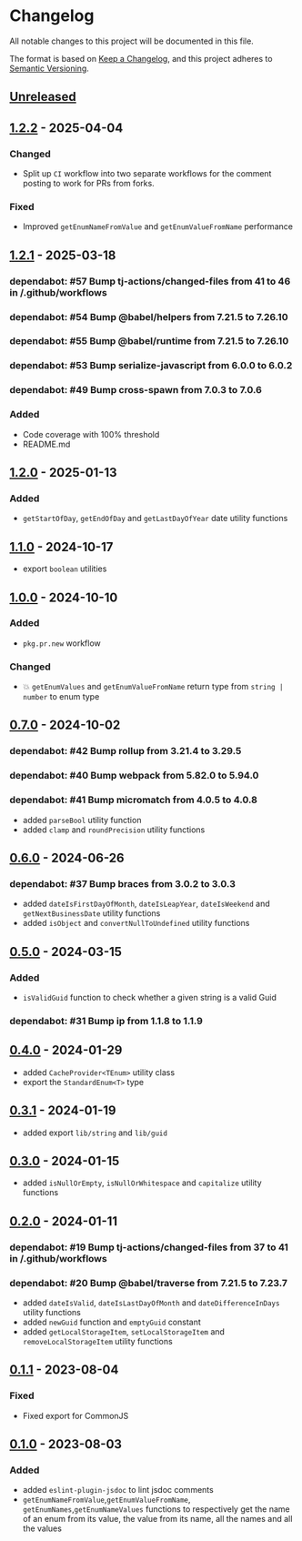 # Changelog

All notable changes to this project will be documented in this file.

The format is based on [Keep a Changelog](https://keepachangelog.com/en/1.0.0/),
and this project adheres to [Semantic Versioning](https://semver.org/spec/v2.0.0.html).

## [Unreleased]

## [1.2.2] - 2025-04-04

### Changed

- Split up `CI` workflow into two separate workflows for the comment posting to work for PRs from forks.

### Fixed

- Improved `getEnumNameFromValue` and `getEnumValueFromName` performance

## [1.2.1] - 2025-03-18

### dependabot: \#57 Bump tj-actions/changed-files from 41 to 46 in /.github/workflows

### dependabot: \#54 Bump @babel/helpers from 7.21.5 to 7.26.10

### dependabot: \#55 Bump @babel/runtime from 7.21.5 to 7.26.10

### dependabot: \#53 Bump serialize-javascript from 6.0.0 to 6.0.2

### dependabot: \#49 Bump cross-spawn from 7.0.3 to 7.0.6

### Added

- Code coverage with 100% threshold
- README.md

## [1.2.0] - 2025-01-13

### Added

- `getStartOfDay`, `getEndOfDay` and `getLastDayOfYear` date utility functions

## [1.1.0] - 2024-10-17

- export `boolean` utilities

## [1.0.0] - 2024-10-10

### Added

- `pkg.pr.new` workflow

### Changed

- :boom: `getEnumValues` and `getEnumValueFromName` return type from `string | number` to enum type

## [0.7.0] - 2024-10-02

### dependabot: \#42 Bump rollup from 3.21.4 to 3.29.5

### dependabot: \#40 Bump webpack from 5.82.0 to 5.94.0

### dependabot: \#41 Bump micromatch from 4.0.5 to 4.0.8

- added `parseBool` utility function
- added `clamp` and `roundPrecision` utility functions

## [0.6.0] - 2024-06-26

### dependabot: \#37 Bump braces from 3.0.2 to 3.0.3

- added `dateIsFirstDayOfMonth`, `dateIsLeapYear`, `dateIsWeekend` and `getNextBusinessDate` utility functions
- added `isObject` and `convertNullToUndefined` utility functions

## [0.5.0] - 2024-03-15

### Added

- `isValidGuid` function to check whether a given string is a valid Guid

### dependabot: \#31 Bump ip from 1.1.8 to 1.1.9

## [0.4.0] - 2024-01-29

- added `CacheProvider<TEnum>` utility class
- export the `StandardEnum<T>` type

## [0.3.1] - 2024-01-19

- added export `lib/string` and `lib/guid`

## [0.3.0] - 2024-01-15

- added `isNullOrEmpty`, `isNullOrWhitespace` and `capitalize` utility functions

## [0.2.0] - 2024-01-11

### dependabot: \#19 Bump tj-actions/changed-files from 37 to 41 in /.github/workflows

### dependabot: \#20 Bump @babel/traverse from 7.21.5 to 7.23.7

- added `dateIsValid`, `dateIsLastDayOfMonth` and `dateDifferenceInDays` utility functions
- added `newGuid` function and `emptyGuid` constant
- added `getLocalStorageItem`, `setLocalStorageItem` and `removeLocalStorageItem` utility functions

## [0.1.1] - 2023-08-04

### Fixed

- Fixed export for CommonJS

## [0.1.0] - 2023-08-03

### Added

- added `eslint-plugin-jsdoc` to lint jsdoc comments
- `getEnumNameFromValue`,`getEnumValueFromName`, `getEnumNames`,`getEnumNameValues` functions to respectively get the name of an enum from its value, the value from its name, all the names and all the values

[unreleased]: https://github.com/neolution-ch/javascript-utils/compare/1.2.2...HEAD
[1.2.2]: https://github.com/neolution-ch/javascript-utils/compare/1.2.1...1.2.2
[1.2.1]: https://github.com/neolution-ch/javascript-utils/compare/1.2.0...1.2.1
[1.2.0]: https://github.com/neolution-ch/javascript-utils/compare/1.1.0...1.2.0
[1.1.0]: https://github.com/neolution-ch/javascript-utils/compare/1.0.0...1.1.0
[1.0.0]: https://github.com/neolution-ch/javascript-utils/compare/0.7.0...1.0.0
[0.7.0]: https://github.com/neolution-ch/javascript-utils/compare/0.6.0...0.7.0
[0.6.0]: https://github.com/neolution-ch/javascript-utils/compare/0.5.0...0.6.0
[0.5.0]: https://github.com/neolution-ch/javascript-utils/compare/0.4.0...0.5.0
[0.4.0]: https://github.com/neolution-ch/javascript-utils/compare/0.3.1...0.4.0
[0.3.1]: https://github.com/neolution-ch/javascript-utils/compare/0.3.0...0.3.1
[0.3.0]: https://github.com/neolution-ch/javascript-utils/compare/0.2.0...0.3.0
[0.2.0]: https://github.com/neolution-ch/javascript-utils/compare/0.1.1...0.2.0
[0.1.1]: https://github.com/neolution-ch/javascript-utils/compare/0.1.0...0.1.1
[0.1.0]: https://github.com/neolution-ch/javascript-utils/releases/tag/0.1.0
